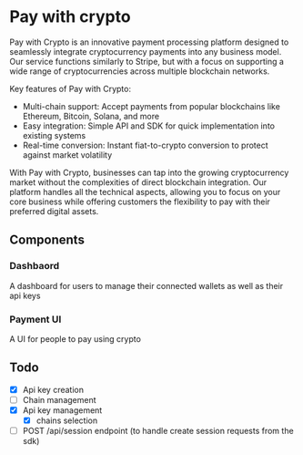 # Pay with crypto
Pay with Crypto is an innovative payment processing platform designed to seamlessly integrate cryptocurrency payments into any business model. Our service functions similarly to Stripe, but with a focus on supporting a wide range of cryptocurrencies across multiple blockchain networks.

Key features of Pay with Crypto:

- Multi-chain support: Accept payments from popular blockchains like Ethereum, Bitcoin, Solana, and more
- Easy integration: Simple API and SDK for quick implementation into existing systems
- Real-time conversion: Instant fiat-to-crypto conversion to protect against market volatility

With Pay with Crypto, businesses can tap into the growing cryptocurrency market without the complexities of direct blockchain integration. Our platform handles all the technical aspects, allowing you to focus on your core business while offering customers the flexibility to pay with their preferred digital assets.

## Components 
### Dashbaord 
A dashboard for users to manage their connected wallets as well as their api keys

### Payment UI
A UI for people to pay using crypto

## Todo
- [x] Api key creation
- [ ] Chain management
- [x] Api key management
    - [x] chains selection
- [ ] POST /api/session endpoint (to handle create session requests from the sdk)
